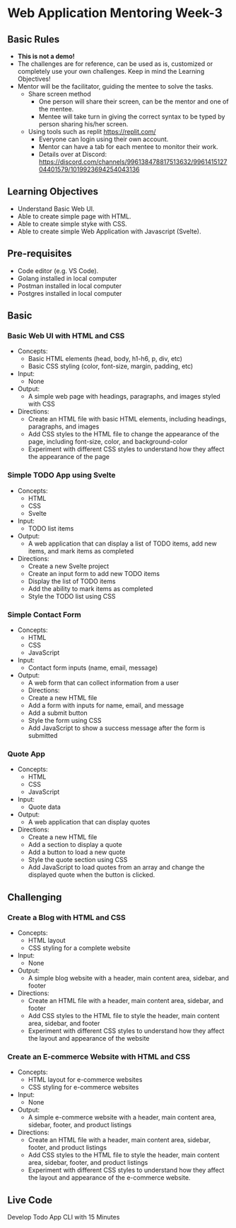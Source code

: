 # Web Application Mentoring Week-3

## Basic Rules

- **This is not a demo!**
- The challenges are for reference, can be used as is, customized or completely use your own challenges. Keep in mind the Learning Objectives!
- Mentor will be the facilitator, guiding the mentee to solve the tasks.
  - Share screen method
    - One person will share their screen, can be the mentor and one of the mentee.
    - Mentee will take turn in giving the correct syntax to be typed by person sharing his/her screen.
  - Using tools such as replit <https://replit.com/>
    - Everyone can login using their own account.
    - Mentor can have a tab for each mentee to monitor their work.
    - Details over at Discord: <https://discord.com/channels/996138478817513632/996141512704401579/1019923694254043136>
  
## Learning Objectives

- Understand Basic Web UI.
- Able to create simple page with HTML.
- Able to create simple styke with CSS.
- Able to create simple Web Application with Javascript (Svelte).

## Pre-requisites

- Code editor (e.g. VS Code).
- Golang installed in local computer
- Postman installed in local computer
- Postgres installed in local computer

## Basic

### Basic Web UI with HTML and CSS

- Concepts:
  - Basic HTML elements (head, body, h1-h6, p, div, etc)
  - Basic CSS styling (color, font-size, margin, padding, etc)
- Input:
  - None
- Output:
  - A simple web page with headings, paragraphs, and images styled with CSS
- Directions:
  - Create an HTML file with basic HTML elements, including headings, paragraphs, and images
  - Add CSS styles to the HTML file to change the appearance of the page, including font-size, color, and background-color
  - Experiment with different CSS styles to understand how they affect the appearance of the page

### Simple TODO App using Svelte

- Concepts:
  - HTML
  - CSS
  - Svelte
- Input:
  - TODO list items
- Output:
  - A web application that can display a list of TODO items, add new items, and mark items as completed
- Directions:
  - Create a new Svelte project
  - Create an input form to add new TODO items
  - Display the list of TODO items
  - Add the ability to mark items as completed
  - Style the TODO list using CSS

### Simple Contact Form

- Concepts:
  - HTML
  - CSS
  - JavaScript
- Input:
  - Contact form inputs (name, email, message)
- Output:
  - A web form that can collect information from a user
  - Directions:
  - Create a new HTML file
  - Add a form with inputs for name, email, and message
  - Add a submit button
  - Style the form using CSS
  - Add JavaScript to show a success message after the form is submitted

### Quote App

- Concepts:
  - HTML
  - CSS
  - JavaScript
- Input:
  - Quote data
- Output:
  - A web application that can display quotes
- Directions:
  - Create a new HTML file
  - Add a section to display a quote
  - Add a button to load a new quote
  - Style the quote section using CSS
  - Add JavaScript to load quotes from an array and change the displayed quote when the button is clicked.

## Challenging

### Create a Blog with HTML and CSS

- Concepts:
  - HTML layout
  - CSS styling for a complete website
- Input:
  - None
- Output:
  - A simple blog website with a header, main content area, sidebar, and footer
- Directions:
  - Create an HTML file with a header, main content area, sidebar, and footer
  - Add CSS styles to the HTML file to style the header, main content area, sidebar, and footer
  - Experiment with different CSS styles to understand how they affect the layout and appearance of the website

### Create an E-commerce Website with HTML and CSS

- Concepts:
  - HTML layout for e-commerce websites
  - CSS styling for e-commerce websites
- Input:
  - None
- Output:
  - A simple e-commerce website with a header, main content area, sidebar, footer, and product listings
- Directions:
  - Create an HTML file with a header, main content area, sidebar, footer, and product listings
  - Add CSS styles to the HTML file to style the header, main content area, sidebar, footer, and product listings
  - Experiment with different CSS styles to understand how they affect the layout and appearance of the e-commerce website.

## Live Code

Develop Todo App CLI with 15 Minutes

```bash

```
